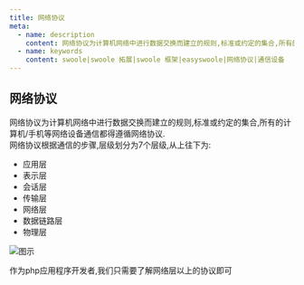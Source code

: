 ```yaml
---
title: 网络协议
meta:
  - name: description
    content: 网络协议为计算机网络中进行数据交换而建立的规则,标准或约定的集合,所有的计算机/手机等网络设备通信都得遵循网络协议  
  - name: keywords
    content: swoole|swoole 拓展|swoole 框架|easyswoole|网络协议|通信设备
---
```

## 网络协议  
网络协议为计算机网络中进行数据交换而建立的规则,标准或约定的集合,所有的计算机/手机等网络设备通信都得遵循网络协议.  
网络协议根据通信的步骤,层级划分为7个层级,从上往下为:  
 * 应用层
 * 表示层
 * 会话层
 * 传输层
 * 网络层
 * 数据链路层
 * 物理层

![图示](/Cn/Images/Passage/NoobCourse/NetworkrPotocol/networkPotocol.png)


作为php应用程序开发者,我们只需要了解网络层以上的协议即可
